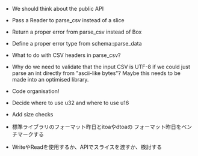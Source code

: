 - We should think about the public API
- Pass a Reader to parse_csv instead of a slice
- Return a proper error from parse_csv instead of Box<Error>
- Define a proper error type from schema::parse_data
- What to do with CSV headers in parse_csv?
- Why do we need to validate that the input CSV is UTF-8
if we could just parse an int directly from "ascii-like bytes"?
Maybe this needs to be made into an optimised library.
- Code organisation!
- Decide where to use u32 and where to use u16
- Add size checks

- 標準ライブラリのフォーマット昨日とitoaやdtoaの
フォーマット昨日をベンチマークする
- WriteやReadを使用するか、APIでスライスを渡すか、検討する